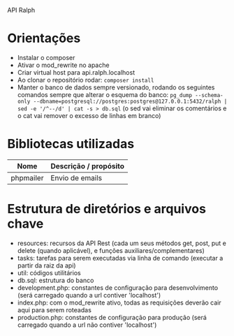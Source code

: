 API Ralph

# Orientações
- Instalar o composer
- Ativar o mod_rewrite no apache
- Criar virtual host para api.ralph.localhost
- Ao clonar o repositório rodar: `composer install`
- Manter o banco de dados sempre versionado, rodando os seguintes comandos sempre que alterar o esquema do banco: `pg_dump --schema-only --dbname=postgresql://postgres:postgres@127.0.0.1:5432/ralph | sed -e '/^--/d' | cat -s > db.sql` (o sed vai eliminar os comentários e o cat vai remover o excesso de linhas em branco)

# Bibliotecas utilizadas
| Nome      | Descrição / propósito |
|-----------|-----------------------|
| phpmailer | Envio de emails       |

# Estrutura de diretórios e arquivos chave
- resources: recursos da API Rest (cada um seus métodos get, post, put e delete (quando aplicável), e funções auxiliares/complementares)
- tasks: tarefas para serem executadas via linha de comando (executar a partir da raiz da api)
- util: códigos utilitários
- db.sql: estrutura do banco
- development.php: constantes de configuração para desenvolvimento (será carregado quando a url contiver 'localhost')
- index.php: com o mod_rewrite ativo, todas as requisições deverão cair aqui para serem roteadas
- production.php: constantes de configuração para produção (será carregado quando a url não contiver 'localhost')